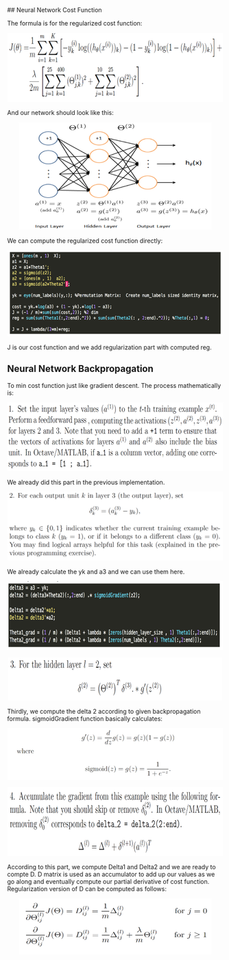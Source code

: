 ## Neural Network Cost Function


The formula is for the regularized cost function:


<p align="center">
    <img src="https://github.com/yilmazvolkan/CourseraML/blob/master/Weeks/Week4/Res/1.png" width="550" height="160">
</p>


And our network should look like this:


<p align="center">
    <img src="https://github.com/yilmazvolkan/CourseraML/blob/master/Weeks/Week4/Res/2.png" width="450" height="250">
</p>



We can compute the regularized cost function directly:


<p align="center">
    <img src="https://github.com/yilmazvolkan/CourseraML/blob/master/Weeks/Week4/Res/3.png" width="550" height="200">
</p>


J is our cost function and we add regularization part with computed reg. 


## Neural Network Backpropagation


To min cost function just like gradient descent. The process mathematically is:


<p align="center">
    <img src="https://github.com/yilmazvolkan/CourseraML/blob/master/Weeks/Week4/Res/4.png" width="550" height="160">
</p>


We already did this part in the previous implementation.


<p align="center">
    <img src="https://github.com/yilmazvolkan/CourseraML/blob/master/Weeks/Week4/Res/5.png" width="550" height="160">
</p>


We already calculate the yk and a3 and we can use them here.


<p align="center">
    <img src="https://github.com/yilmazvolkan/CourseraML/blob/master/Weeks/Week4/Res/6.png" width="550" height="160">
</p>


<p align="center">
    <img src="https://github.com/yilmazvolkan/CourseraML/blob/master/Weeks/Week4/Res/7.png" width="500" height="100">
</p>


Thirdly,  we compute the delta 2 according to given backpropagation formula. sigmoidGradient function basically calculates:


<p align="center">
    <img src="https://github.com/yilmazvolkan/CourseraML/blob/master/Weeks/Week4/Res/8.png" width="550" height="120">
</p>


<p align="center">
    <img src="https://github.com/yilmazvolkan/CourseraML/blob/master/Weeks/Week4/Res/9.png" width="550" height="160">
</p>


According to this part, we compute Delta1 and Delta2 and we are ready to compte D. D matrix is used as an accumulator to add up our values as we go along and eventually compute our partial derivative of cost function. Regularization version of D can be computed as follows:


<p align="center">
    <img src="https://github.com/yilmazvolkan/CourseraML/blob/master/Weeks/Week4/Res/10.png" width="450" height="130">
</p>
